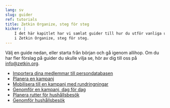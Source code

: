 ```yaml
---
lang: sv
slug: guider
ref: tutorials
title: Zetkin Organize, steg för steg
kicker: |
    I det här kapitlet har vi samlat guider till hur du utför vanliga uppgifter
    i Zetkin Organize, steg för steg.
---
```


Välj en guide nedan, eller starta från början och gå igenom allihop. Om du har
fler förslag på guider du skulle vilja se, hör av dig till oss på
[info@zetkin.org](mailto:info@zetkin.org).

* [Importera dina medlemmar till persondatabasen](./importera-dina-medlemmar)
* [Planera en kampanj](./planera-en-kampanj)
* [Mobilisera till en kampanj med rundringningar](./mobilisera-med-ringuppdrag)
* [Genomför en kampanj, dag för dag](./genomfor-en-kampanj)
* [Planera rutter för hushållsbesök](./planera-rutter)
* [Genomför hushållsbesök](./genomfor-hushallsbesok)
